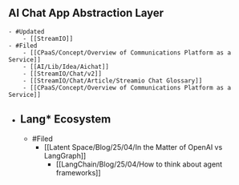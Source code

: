 ## AI Chat App Abstraction Layer
	- #Updated
		- [[StreamIO]]
	- #Filed
		- [[CPaaS/Concept/Overview of Communications Platform as a Service]]
		- [[AI/Lib/Idea/Aichat]]
		- [[StreamIO/Chat/v2]]
		- [[StreamIO/Chat/Article/Streamio Chat Glossary]]
		- [[CPaaS/Concept/Overview of Communications Platform as a Service]]
- ## Lang* Ecosystem
	- #Filed
		- [[Latent Space/Blog/25/04/In the Matter of OpenAI vs LangGraph]]
			- [[LangChain/Blog/25/04/How to think about agent frameworks]]